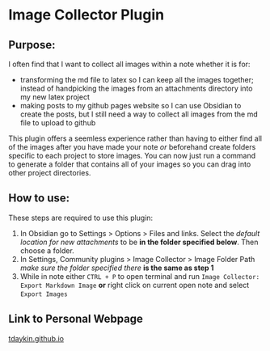 # Image Collector Plugin

## Purpose:

I often find that I want to collect all images within a note whether it is for:

- transforming the md file to latex so I can keep all the images together; instead of handpicking the images from an attachments directory into my new latex project
- making posts to my github pages website so I can use Obsidian to create the posts, but I still need a way to collect all images from the md file to upload to github

This plugin offers a seemless experience rather than having to either find all of the images after you have made your note *or* beforehand create folders specific to each project to store images. You can now just run a command to generate a folder that contains all of your images so you can drag into other project directories.

## How to use:
These steps are required to use this plugin:

1. In Obsidian go to Settings > Options > Files and links. Select the *default location for new attachments* to be **in the folder specified below**. Then choose a folder.
2. In Settings, Community plugins > Image Collector > Image Folder Path *make sure the folder specified there* **is the same as step 1**
3. While in note either `CTRL + P` to open terminal and run `Image Collector: Export Markdown Image` **or** right click on current open note and select `Export Images`

## Link to Personal Webpage

[tdaykin.github.io](https://tdaykin.github.io)

